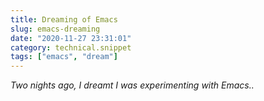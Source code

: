 ```yaml
---
title: Dreaming of Emacs
slug: emacs-dreaming
date: "2020-11-27 23:31:01"
category: technical.snippet
tags: ["emacs", "dream"]
---
```


_Two nights ago, I dreamt I was experimenting with Emacs.._
